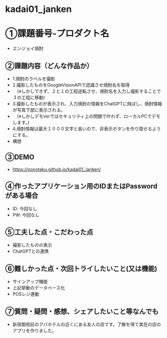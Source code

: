 # kadai01_janken
# ①課題番号-プロダクト名
- エンジョイ焼酎

## ②課題内容（どんな作品か）
- 1.焼酎のラベルを撮影
- 2.撮影したものをGoogleVisionAPIで認識させ焼酎名を取得
- 　(※しかしできず、２と１の工程逆転させ、焼酎名を入力し撮影することで３の工程に移動)
- 3.撮影したものが表示され、入力焼酎の情報をChatGPTに飛ばし、焼酎情報が写真下部に表示される。
- 　(※しかしデモverではセキュリティ上の問題で叶わず、ローカルPCでデモします。)
- 4.焼酎情報は最大１０００文字と長いので、非表示ボタンを作り隠せるようにする。
- 構想　

## ③DEMO
- https://oonotaku.github.io/kadai01_janken/

## ④作ったアプリケーション用のIDまたはPasswordがある場合
- ID: 今回なし
- PW: 今回なし

## ⑤工夫した点・こだわった点
- 撮影したものの表示
- ChatGPTとの連携

## ⑥難しかった点・次回トライしたいこと(又は機能)
- サインアップ機能
- 上記挙動のデータベース化
- POSレジ連動

## ⑦質問・疑問・感想、シェアしたいこと等なんでも
- 新宿御苑前のアパホテルの近くにある友人の店です。了解を得て実在の店のアプリを作りました。
